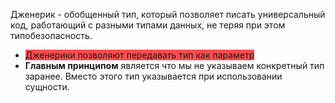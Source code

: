 Дженерик - обобщенный тип, который позволяет писать универсальный код, работающий с разными типами данных, не теряя при этом типобезопасность.
- <span style="background:#ff4d4f">Дженерики позволяют передавать тип как параметр</span>
- **Главным принципом** является что мы не указываем конкретный тип заранее. Вместо этого тип указывается при использовании сущности.